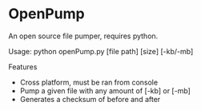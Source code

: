 # OpenPump


An open source file pumper, requires python.

Usage: python openPump.py [file path] [size] [-kb/-mb]

Features
  - Cross platform, must be ran from console
  - Pump a given file with any amount of [-kb] or [-mb]
  - Generates a checksum of before and after
